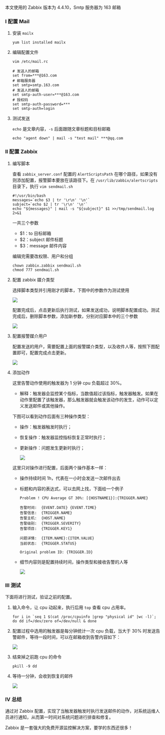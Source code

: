 <div class="note inf">本文使用的 Zabbix 版本为 4.4.10，Smtp 服务器为 163 邮箱</div>

### I 配置 Mail

1. 安装 `mailx`

   `yum list installed mailx`

2. 编辑配置文件

   `vim /etc/mail.rc`

   ```shell
   # 发送人的邮箱
   set from=***@163.com
   # 邮箱服务器
   set smtp=smtp.163.com
   # 发送人的邮箱
   set smtp-auth-user=***@163.com
   # 授权码
   set smtp-auth-password=***
   set smtp-auth=login
   ```

3. 测试发送

   `echo` 是文章内容，`-s` 后面跟随文章标题和目标邮箱

   `echo "agent down" | mail -s "test mail" ***@qq.com`

### II 配置 Zabbix

1. 编写脚本

   查看 `zabbix_server.conf` 配置的 `AlertScriptsPath` 在哪个路径，如果没有则添加配置，报警脚本要放在该路径下。在 `/usr/lib/zabbix/alertscripts` 目录下，执行 `vim sendmail.sh`

   ```shell
   #!/usr/bin/bash
   messages=`echo $3 | tr '\r\n' '\n'`
   subject=`echo $2 | tr '\r\n' '\n'`
   echo "${messages}" | mail -s "${subject}" $1 >>/tmp/sendmail.log 2>&1
   ```

   一共三个参数 

   - $1：to 目标邮箱
   - $2：subject 邮件标题
   - $3：message 邮件内容

   编辑完需要改权限、用户和分组

   ```shell
   chown zabbix.zabbix sendmail.sh
   chmod 777 sendmail.sh
   ```

   

2. 配置 zabbix 媒介类型

   选择脚本类型并引用刚才的脚本，下图中的参数作为测试使用

   ![](https://cdn.jsdelivr.net/gh/mapleinsss/md_cdn@master/mds/zabbix/sendMail/1.png)

   配置完成后，点击更新后执行测试，如果发送成功，说明脚本配置成功。测试完成后，删除脚本参数，添加新参数，分别对应脚本中的三个参数

   ![](https://cdn.jsdelivr.net/gh/mapleinsss/md_cdn@master/mds/zabbix/sendMail/2.png)

   

3. 配置报警媒介用户

   配置发送的用户，需要配置上面的报警媒介类型，以及收件人等，按照下图配置即可，配置完成点击更新。

   ![](https://cdn.jsdelivr.net/gh/mapleinsss/md_cdn@master/mds/zabbix/sendMail/3.png)

4. 添加动作

   这里告警动作使用的触发器为 1 分钟 cpu 负载超过 30%。

   - 解释：触发器会监控某个指标，当数值超过该指标，触发器触发。如果在动作里配置了该触发器，那么触发器就会触发该动作的发生，动作可以定义发送邮件或其他操作。

   下图可以看到动作后面有三种操作类型：

   - 操作：触发器触发时执行；
   
   - 恢复操作：触发器监控指标恢复正常时执行；

   - 更新操作：问题发生更新时执行；

     ![](https://cdn.jsdelivr.net/gh/mapleinsss/md_cdn@master/mds/zabbix/sendMail/4.png)

   这里只对操作进行配置，后面两个操作基本一样：

   - 操作持续时间 1h，代表在一小时会发送一次邮件出去

   - 标题和内容的表达式，可以去网上找，下面给一个例子
   
     ```
     Problem ! CPU Average GT 30%: [{HOSTNAME1}]:{TRIGGER.NAME}
     
     告警时间:  {EVENT.DATE} {EVENT.TIME}
     告警信息:  {TRIGGER.NAME}
     告警主机:  {HOST.NAME}
     告警级别:  {TRIGGER.SEVERITY}
     告警项目:  {TRIGGER.KEY1}
     
     问题详情:  {ITEM.NAME}:{ITEM.VALUE}
     当前状态:  {TRIGGER.STATUS}
     
     Original problem ID: {TRIGGER.ID}
     ```
     
   - 细节内容则是配置持续时间，操作类型和接收告警的人等
   
     ![](https://cdn.jsdelivr.net/gh/mapleinsss/md_cdn@master/mds/zabbix/sendMail/5.png)



### III 测试

下面将进行测试，验证之前的配置。

1. 输入命令，让 cpu 动起来，执行后用 `top` 查看 cpu 占用率。

   ```shell
   for i in `seq 1 $(cat /proc/cpuinfo |grep "physical id" |wc -l)`; do dd if=/dev/zero of=/dev/null & done
   ```

2. 配置过程中选用的触发器是每分钟统计一次 cpu 负载，当大于 30% 时发送告警邮件，等待一段时间，可以在邮箱收到告警内容如下：

   ![](https://cdn.jsdelivr.net/gh/mapleinsss/md_cdn@master/mds/zabbix/sendMail/6.png)

3. 结束掉之前跑 cpu 的命令

   ```shell
   pkill -9 dd
   ```

4. 等待一分钟，会收到恢复的邮件

   ![](https://cdn.jsdelivr.net/gh/mapleinsss/md_cdn@master/mds/zabbix/sendMail/7.png)

   

### IV 总结

通过对 Zabbix 配置，实现了当触发器触发时执行发送邮件的动作，对系统运维人员进行通知，从而第一时间对系统问题进行排查和修复。

Zabbix 是一套强大的免费开源监控解决方案，要学的东西还很多！